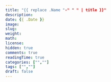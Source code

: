 ```yaml
---
title: "{{ replace .Name "-" " " | title }}"
description: 
date: {{ .Date }}
image: 
slug: 
weight: 
math: 
license: 
hidden: true
comments: true
readingTime: true
categories: ["",""]
tags: ["",""]
draft: false
---
```

